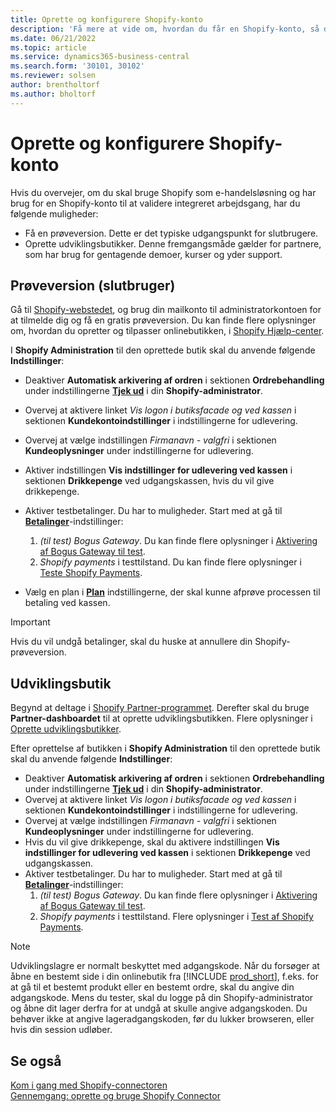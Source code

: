 ```yaml
---
title: Oprette og konfigurere Shopify-konto
description: 'Få mere at vide om, hvordan du får en Shopify-konto, så du kan demonstrere arbejdsgangen for integrering af Shopify og Business central.'
ms.date: 06/21/2022
ms.topic: article
ms.service: dynamics365-business-central
ms.search.form: '30101, 30102'
ms.reviewer: solsen
author: brentholtorf
ms.author: bholtorf
---
```


# <a name="create-and-set-up-a-shopify-account"></a>Oprette og konfigurere Shopify-konto

Hvis du overvejer, om du skal bruge Shopify som e-handelsløsning og har brug for en Shopify-konto til at validere integreret arbejdsgang, har du følgende muligheder:

- Få en prøveversion. Dette er det typiske udgangspunkt for slutbrugere.  
- Oprette udviklingsbutikker. Denne fremgangsmåde gælder for partnere, som har brug for gentagende demoer, kurser og yder support.

## <a name="trial-end-user"></a>Prøveversion (slutbruger)

Gå til [Shopify-webstedet](https://www.shopify.com), og brug din mailkonto til administratorkontoen for at tilmelde dig og få en gratis prøveversion. Du kan finde flere oplysninger om, hvordan du opretter og tilpasser onlinebutikken, i [Shopify Hjælp-center](https://help.shopify.com/).

I **Shopify Administration** til den oprettede butik skal du anvende følgende **Indstillinger**:

- Deaktiver **Automatisk arkivering af ordren** i sektionen **Ordrebehandling** under indstillingerne [**Tjek ud**](https://www.shopify.com/admin/settings/checkout) i din **Shopify-administrator**.
- Overvej at aktivere linket *Vis logon i butiksfacade og ved kassen* i sektionen **Kundekontoindstillinger** i indstillingerne for udlevering.
- Overvej at vælge indstillingen *Firmanavn - valgfri* i sektionen **Kundeoplysninger** under indstillingerne for udlevering.
- Aktiver indstillingen **Vis indstillinger for udlevering ved kassen** i sektionen **Drikkepenge** ved udgangskassen, hvis du vil give drikkepenge.
- Aktiver testbetalinger. Du har to muligheder. Start med at gå til [**Betalinger**](https://www.shopify.com/admin/settings/payments)-indstillinger:  
  1. *(til test) Bogus Gateway*. Du kan finde flere oplysninger i [Aktivering af Bogus Gateway til test](https://help.shopify.com/en/manual/checkout-settings/test-orders#place-a-test-order-by-simulating-a-transaction).
  2. *Shopify payments* i testtilstand. Du kan finde flere oplysninger i [Teste Shopify Payments](https://help.shopify.com/en/manual/payments/shopify-payments/testing-shopify-payments).

- Vælg en plan i [**Plan**](https://www.shopify.com/admin/settings/plan) indstillingerne, der skal kunne afprøve processen til betaling ved kassen.

> [!Important]  
> Hvis du vil undgå betalinger, skal du huske at annullere din Shopify-prøveversion.

## <a name="development-store"></a>Udviklingsbutik

Begynd at deltage i [Shopify Partner-programmet](https://help.shopify.com/partners/about). Derefter skal du bruge **Partner-dashboardet** til at oprette udviklingsbutikken. Flere oplysninger i [Oprette udviklingsbutikker](https://help.shopify.com/partners/dashboard/managing-stores/development-stores).

Efter oprettelse af butikken i **Shopify Administration** til den oprettede butik skal du anvende følgende **Indstillinger**:

- Deaktiver **Automatisk arkivering af ordren** i sektionen **Ordrebehandling** under indstillingerne [**Tjek ud**](https://www.shopify.com/admin/settings/checkout) i din **Shopify-administrator**.
- Overvej at aktivere linket *Vis logon i butiksfacade og ved kassen* i sektionen **Kundekontoindstillinger** i indstillingerne for udlevering.
- Overvej at vælge indstillingen *Firmanavn - valgfri* i sektionen **Kundeoplysninger** under indstillingerne for udlevering.
- Hvis du vil give drikkepenge, skal du aktivere indstillingen **Vis indstillinger for udlevering ved kassen** i sektionen **Drikkepenge** ved udgangskassen.
- Aktiver testbetalinger. Du har to muligheder. Start med at gå til [**Betalinger**](https://www.shopify.com/admin/settings/payments)-indstillinger:  
  1. *(til test) Bogus Gateway*. Du kan finde flere oplysninger i [Aktivering af Bogus Gateway til test](https://help.shopify.com/en/manual/checkout-settings/test-orders#place-a-test-order-by-simulating-a-transaction).
  2. *Shopify payments* i testtilstand. Flere oplysninger i [Test af Shopify Payments](https://help.shopify.com/en/manual/payments/shopify-payments/testing-shopify-payments).

> [!Note]  
> Udviklingslagre er normalt beskyttet med adgangskode. Når du forsøger at åbne en bestemt side i din onlinebutik fra [!INCLUDE [prod_short](../includes/prod_short.md)], f.eks. for at gå til et bestemt produkt eller en bestemt ordre, skal du angive din adgangskode. Mens du tester, skal du logge på din Shopify-administrator og åbne dit lager derfra for at undgå at skulle angive adgangskoden. Du behøver ikke at angive lageradgangskoden, før du lukker browseren, eller hvis din session udløber.  

## <a name="see-also"></a>Se også

[Kom i gang med Shopify-connectoren](get-started.md)  
[Gennemgang: oprette og bruge Shopify Connector](walkthrough-setting-up-and-using-shopify.md)
